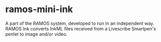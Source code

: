 # ramos-mini-ink
A part of the RAMOS system, developed to run in an independent way. RAMOS Ink converts InkML files received from a Livescribe Smartpen's penlet to image and/or video.

